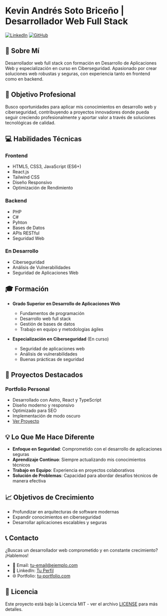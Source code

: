 # Kevin Andrés Soto Briceño | Desarrollador Web Full Stack

[![LinkedIn](https://img.shields.io/badge/LinkedIn-Connect-blue)](https://www.linkedin.com/in/kevin-andr%C3%A9s-soto-brice%C3%B1o-833a8a31b/)
[![GitHub](https://img.shields.io/badge/GitHub-Follow-black)](https://github.com/KevinSoto9)

## 👋 Sobre Mí

Desarrollador web full stack con formación en Desarrollo de Aplicaciones Web y especialización en curso en Ciberseguridad. Apasionado por crear soluciones web robustas y seguras, con experiencia tanto en frontend como en backend.

## 🎯 Objetivo Profesional

Busco oportunidades para aplicar mis conocimientos en desarrollo web y ciberseguridad, contribuyendo a proyectos innovadores donde pueda seguir creciendo profesionalmente y aportar valor a través de soluciones tecnológicas de calidad.

## 💻 Habilidades Técnicas

### Frontend
- HTML5, CSS3, JavaScript (ES6+)
- React.js
- Tailwind CSS
- Diseño Responsivo
- Optimización de Rendimiento

### Backend
- PHP
- C#
- Pyhton
- Bases de Datos
- APIs RESTful
- Seguridad Web

### En Desarrollo
- Ciberseguridad
- Análisis de Vulnerabilidades
- Seguridad de Aplicaciones Web

## 🎓 Formación

- **Grado Superior en Desarrollo de Aplicaciones Web**
  - Fundamentos de programación
  - Desarrollo web full stack
  - Gestión de bases de datos
  - Trabajo en equipo y metodologías ágiles

- **Especialización en Ciberseguridad** (En curso)
  - Seguridad de aplicaciones web
  - Análisis de vulnerabilidades
  - Buenas prácticas de seguridad

## 🚀 Proyectos Destacados

### Portfolio Personal
- Desarrollado con Astro, React y TypeScript
- Diseño moderno y responsivo
- Optimizado para SEO
- Implementación de modo oscuro
- [Ver Proyecto](https://tu-portfolio.com)

## 💡 Lo Que Me Hace Diferente

- **Enfoque en Seguridad**: Comprometido con el desarrollo de aplicaciones seguras
- **Aprendizaje Continuo**: Siempre actualizando mis conocimientos técnicos
- **Trabajo en Equipo**: Experiencia en proyectos colaborativos
- **Solución de Problemas**: Capacidad para abordar desafíos técnicos de manera efectiva

## 📈 Objetivos de Crecimiento

- Profundizar en arquitecturas de software modernas
- Expandir conocimientos en ciberseguridad
- Desarrollar aplicaciones escalables y seguras

## 📞 Contacto

¿Buscas un desarrollador web comprometido y en constante crecimiento? ¡Hablemos!

- 📧 Email: [tu-email@ejemplo.com](mailto:tu-email@ejemplo.com)
- 💼 LinkedIn: [Tu Perfil](https://www.linkedin.com/in/tu-perfil)
- 🌐 Portfolio: [tu-portfolio.com](https://tu-portfolio.com)

## 📄 Licencia

Este proyecto está bajo la Licencia MIT - ver el archivo [LICENSE](LICENSE) para más detalles.